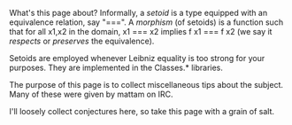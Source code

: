 What's this page about? Informally, a *setoid* is a type equipped with an equivalence relation, say "===". A *morphism* (of setoids) is a function such that for all x1,x2 in the domain, x1 === x2 implies f x1 === f x2 (we say it *respects* or *preserves* the equivalence).

Setoids are employed whenever Leibniz equality is too strong for your purposes. They are implemented in the Classes.\* libraries.

The purpose of this page is to collect miscellaneous tips about the subject. Many of these were given by mattam on IRC.

I'll loosely collect conjectures here, so take this page with a grain of salt.
